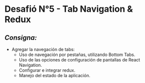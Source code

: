 # Desafió N°5 - Tab Navigation & Redux

## _**Consigna:**_
- Agregar la navegación de tabs: 
    - Uso de navegación por pestañas, utilizando Bottom Tabs.
    - Uso de las opciones de configuración de pantallas de React Navigation.
    - Configurar e integrar redux.
    - Manejo del estado de la aplicación.